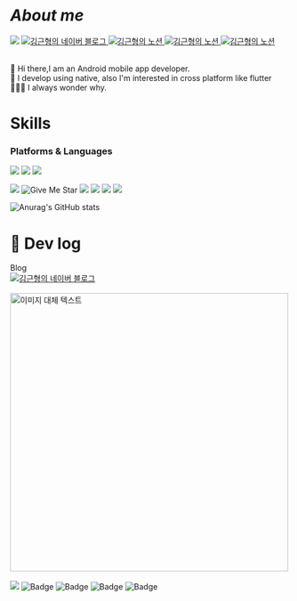 
# _About me_

<img src="https://img.shields.io/badge/GitHub-181717?style=flat-square&logo=Github&logoColor=white"> <!-- 깃허브 -->
<a href="https://blog.naver.com/kkhyungyung0">
     <img src="https://img.shields.io/badge/blog-20C997?style=flat-square&logo=Velog&logoColor=white" alt="김근형의 네이버 블로그"> <!-- 네이버블로그 -->
</a>
<a href="https://ivy-grain-ab6.notion.site/8303d91c9f674a98b8811e6dc4a32d7e?pvs=4">
     <img src="https://img.shields.io/badge/Notion-181717?style=flat-square&logo=Notion&logoColor=white" alt="김근형의 노션"> <!-- 노션  -->
</a>
<a href="mailto:kkhyungyung0@naver.com">
     <img src="https://img.shields.io/badge/@Mail-03C75A?style=flat-square&logo=Naver&logoColor=white" alt="김근형의 노션"> <!-- 노션  -->
</a>
<a href="mailto:kkhyungyung0@gmail.com">
     <img src="https://img.shields.io/badge/@Mail-181717?style=flat-square&logo=Google&logoColor=white" alt="김근형의 노션"> <!-- 노션  -->
</a>
<br><br>


👋 Hi there,I am an Android mobile app developer. <br>
👋 I develop using native, also I'm interested in cross platform like flutter<br>
🤷🏻‍♂️ I always wonder why.

# Skills
### Platforms & Languages

<img src="https://img.shields.io/badge/Android-34A853?style=flat-square&logo=Android&logoColor=white"/> <img src="https://img.shields.io/badge/Native-34A853?style=flat-square&logo=Naver&logoColor=white"/> <img src="https://img.shields.io/badge/Android Studio-3DDC84?style=flat-square&logo=Android Studio&logoColor=white"/> <br>

<img src="https://img.shields.io/badge/Kotlin-7F52FF?style=flat-square&logo=Kotlin&logoColor=white"> ![Give Me Star](https://img.shields.io/badge/Java-red)  <img src="https://img.shields.io/badge/Git-000000?style=flat-square&logo=Git&logoColor=white"> <img src="https://img.shields.io/badge/MySql-4479A1?style=flat-square&logo=Mysql&logoColor=white"> <img src="https://img.shields.io/badge/RoomDB-003B57?style=flat-square&logo=SQLite&logoColor=white">  <img src="https://img.shields.io/badge/Figma-F24E1E?style=flat-square&logo=Figma&logoColor=white"> 

![Anurag's GitHub stats](https://github-readme-stats.vercel.app/api?username=kkh725&show_icons=true&theme=radical)

# 👻 Dev log
Blog  
<a href="https://blog.naver.com/kkhyungyung0">
     <img src="https://img.shields.io/badge/blog-34A853?style=social&logo=Velog&logoColor=white" alt="김근형의 네이버 블로그"> <!-- 네이버블로그 -->
</a> <br> <br>
<a href="https://blog.naver.com/kkhyungyung0/223349493426">
    <img src="https://github.com/kkh725/kkh725/assets/120651330/6227eb39-b2e4-4ecb-8820-702d51de86e9" alt="이미지 대체 텍스트" width="500">
</a> <br><br>
<img src="https://img.shields.io/badge/Kotlin-7F52FF?style=flat-square&logo=Kotlin&logoColor=white"> ![Badge](https://img.shields.io/badge/MVVM-green) ![Badge](https://img.shields.io/badge/Coroutine-blue) ![Badge](https://img.shields.io/badge/Retrofit-black) ![Badge](https://img.shields.io/badge/Data_Binding-white)




<!-- <img src="https://img.shields.io/badge/AWS EC2-FF9900?style=flat-square&logo=Amazon Ec2&![Uploading 블로그.png…]()
logoColor=white"> <img src="https://img.shields.io/badge/AWS RDS-527FFF?style=flat-square&logo=Amazon RDS&logoColor=white">> 아마존 서버,디비

<img width="500" alt="image" src="https://github.com/kkh725/kkh725/assets/120651330/3735788f-a559-4bf8-bb90-4ac523b88a26"> ->이거는 사진. 블로그사진


<!--
**kkh725/kkh725** is a ✨ _special_ ✨ repository because its `README.md` (this file) appears on your GitHub profile.

Here are some ideas to get you started:

- 🔭 I’m currently working on ...
- 🌱 I’m currently learning ...
- 👯 I’m looking to collaborate on ...
- 🤔 I’m looking for help with ...
- 💬 Ask me about ...
- 📫 How to reach me: ...
- 😄 Pronouns: ...
- ⚡ Fun fact: ...
-->
